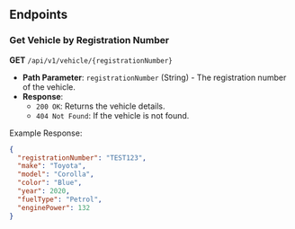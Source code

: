
## Endpoints

### Get Vehicle by Registration Number

**GET** `/api/v1/vehicle/{registrationNumber}`

- **Path Parameter**: `registrationNumber` (String) - The registration number of the vehicle.
- **Response**:
  - `200 OK`: Returns the vehicle details.
  - `404 Not Found`: If the vehicle is not found.

Example Response:
```json
{
  "registrationNumber": "TEST123",
  "make": "Toyota",
  "model": "Corolla",
  "color": "Blue",
  "year": 2020,
  "fuelType": "Petrol",
  "enginePower": 132
}